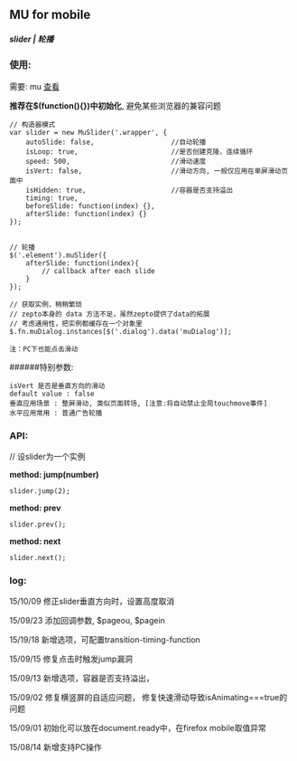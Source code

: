 ## MU for mobile

##### slider | 轮播

### 使用:

需要: mu [查看](https://github.com/Roeis/MU/tree/master/dist)

**推荐在$(function(){})中初始化**, 避免某些浏览器的兼容问题

    // 构造器模式
    var slider = new MuSlider('.wrapper', {
        autoSlide: false,                   //自动轮播
        isLoop: true,                       //是否创建克隆，连续循环
        speed: 500,                         //滑动速度
        isVert: false,                      //滑动方向, 一般仅应用在单屏滑动页面中
        isHidden: true,                     //容器是否支持溢出
        timing: true,
        beforeSlide: function(index) {},
        afterSlide: function(index) {}
    });


    // 轮播
    $('.element').muSlider({
        afterSlide: function(index){
            // callback after each slide
        }
    });

    // 获取实例，稍稍繁琐
    // zepto本身的 data 方法不足，虽然zepto提供了data的拓展
    // 考虑通用性，把实例都缓存在一个对象里
    $.fn.muDialog.instances[$('.dialog').data('muDialog')];

    注：PC下也能点击滑动

######特别参数:

    isVert 是否是垂直方向的滑动
    default value : false
    垂直应用场景 : 整屏滑动, 类似页面转场, [注意:将自动禁止全局touchmove事件]
    水平应用常用 : 普通广告轮播

### API:
// 设slider为一个实例

**method: jump(number)**
    
    slider.jump(2);

**method: prev**
    
    slider.prev();

**method: next**
    
    slider.next();


### log:
15/10/09 修正slider垂直方向时，设置高度取消

15/09/23 添加回调参数, $pageou, $pagein

15/19/18 新增选项，可配置transition-timing-function

15/09/15 修复点击时触发jump漏洞

15/09/13 新增选项，容器是否支持溢出，

15/09/02 修复横竖屏的自适应问题， 修复快速滑动导致isAnimating===true的问题

15/09/01 初始化可以放在document.ready中，在firefox mobile取值异常

15/08/14 新增支持PC操作
